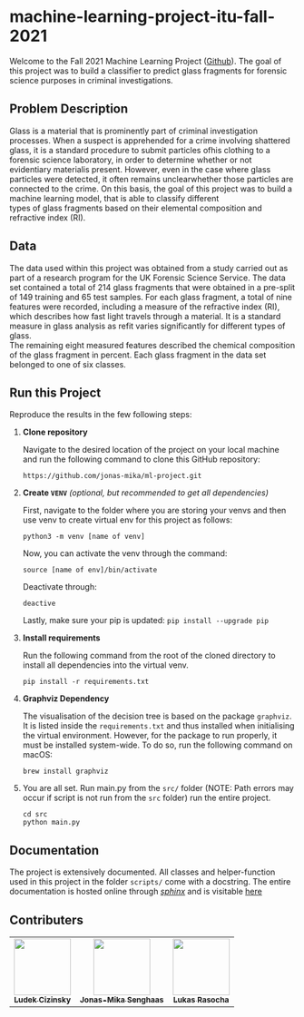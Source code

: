# machine-learning-project-itu-fall-2021

Welcome to the Fall 2021 Machine Learning Project ([Github](https://github.com/jonas-mika/ml-project)). 
The goal of this project was to build a classifier to predict glass fragments for forensic science purposes in criminal investigations. 

## Problem Description

Glass is a material that is prominently part of criminal investigation processes.   When a suspect is apprehended for a crime involving shattered glass, it is a standard 
procedure to submit particles ofhis clothing to a forensic science laboratory, in order to determine 
whether or not evidentiary materialis present. However, even in the case where glass particles were 
detected, it often remains unclearwhether those particles are connected to the crime. On this basis, 
the goal of this project was to build a machine learning model, that is able to classify different  
types of glass fragments based on their elemental composition and refractive index (RI).

## Data
The data used within this project was obtained from a study carried out as part of a research program 
for the UK  Forensic  Science  Service.  The data set contained a total of 214 glass fragments that were 
obtained in a pre-split of 149 training and 65 test samples.  For each glass fragment, a total of nine features 
were recorded, including a measure of the refractive index (RI), which describes how fast light travels through 
a material.  It is a standard measure in glass analysis as refit varies significantly for different types of glass.  
The remaining eight measured features described the chemical composition of the glass fragment in percent. Each glass fragment in the data set belonged to one of six classes.

## Run this Project 

Reproduce the results in the few following steps: 

1. **Clone repository**

   Navigate to the desired location of the project on your local machine and run the following command
   to clone this GitHub repository:

   ```
   https://github.com/jonas-mika/ml-project.git
   ```

2. **Create `VENV`** *(optional, but recommended to get all dependencies)*

    First, navigate to the folder where you are storing your venvs and then use venv to create virtual env 
    for this project as follows: 
    
    ```
    python3 -m venv [name of venv]
    ```

    Now, you can activate the venv through the command: 

    ```
    source [name of env]/bin/activate
    ```
    
    Deactivate through:

    ```
    deactive
    ```


    Lastly, make sure your pip is updated: `pip install --upgrade pip`

3. **Install requirements**

   Run the following command from the root of the cloned directory to install all dependencies into the virtual venv.
    
   ```
   pip install -r requirements.txt
   ```

4. **Graphviz Dependency**

   The visualisation of the decision tree is based on the package `graphviz`. It is listed inside the `requirements.txt` and thus
   installed when initialising the virtual environment. However, for the package to run properly, it must be installed system-wide.
   To do so, run the following command on macOS:

   ```
   brew install graphviz
   ```

5. You are all set. Run main.py from the `src/` folder (NOTE: Path errors may occur if script is not run from 
   the `src` folder) run the entire project.

   ```
   cd src
   python main.py
   ```


## Documentation 

The project is extensively documented. All classes and helper-function used in this project in the folder `scripts/` come with a docstring. The entire documentation is hosted online through [*sphinx*](https://www.sphinx-doc.org/en/master/) and is visitable [here](https://ml-project.readthedocs.io/en/latest/index.html)

## Contributers

<table>
  <tr>
    <td align="center"><a href="https://github.com/LudekCizinsky"><img src="https://github.com/LudekCizinsky.png?size=100" width="100px;" alt=""/><br /><sub><b>Ludek Cizinsky</b></sub></a><br /></td>
    <td align="center"><a href="https://github.com/jonas-mika"><img src="https://github.com/jonas-mika.png?size=100" width="100px;" alt=""/><br /><sub><b>Jonas-Mika Senghaas</b></sub></a><br /></td>
    <td align="center"><a href="https://github.com/lukyrasocha"><img src="https://github.com/lukyrasocha.png?size=100" width="100px;" alt=""/><br /><sub><b>Lukas Rasocha</b></sub></a><br /></td>
  </tr>
</table>
